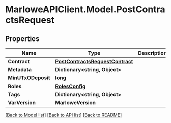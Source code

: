 # MarloweAPIClient.Model.PostContractsRequest

## Properties

Name | Type | Description | Notes
------------ | ------------- | ------------- | -------------
**Contract** | [**PostContractsRequestContract**](PostContractsRequestContract.md) |  | 
**Metadata** | **Dictionary&lt;string, Object&gt;** |  | 
**MinUTxODeposit** | **long** |  | 
**Roles** | [**RolesConfig**](RolesConfig.md) |  | [optional] 
**Tags** | **Dictionary&lt;string, Object&gt;** |  | 
**VarVersion** | **MarloweVersion** |  | 

[[Back to Model list]](../README.md#documentation-for-models) [[Back to API list]](../README.md#documentation-for-api-endpoints) [[Back to README]](../README.md)

